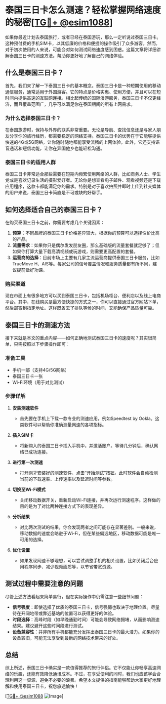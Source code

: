 # 泰国三日卡怎么测速？轻松掌握网络速度的秘密[[TG💪+ @esim1088](https://t.me/s/esim1088)]

如果你最近计划去泰国旅行，或者已经在泰国游玩，那么一定听说过泰国三日卡。这种预付费的手机SIM卡，以其低廉的价格和便捷的操作吸引了众多游客。然而，对于初次使用的人来说，可能会对如何测试网络速度感到困惑。这篇文章将详细讲解泰国三日卡的测速方法，帮助你更好地了解自己的网络体验。

## 什么是泰国三日卡？

首先，我们来了解一下泰国三日卡的基本概念。泰国三日卡是一种短期使用的移动通信服务，通常适用于外国游客。它的特点是价格实惠、使用方便，并且可以在短时间内提供高速的互联网连接。相比起传统的国际漫游服务，泰国三日卡不仅更经济，而且覆盖范围广，几乎可以满足你在泰国期间的所有上网需求。

### 为什么选择泰国三日卡？

在泰国旅游时，保持与外界的联系非常重要。无论是导航、查找信息还是与家人朋友分享你的旅行经历，都需要稳定的网络支持。泰国三日卡的优势在于它能够提供快速的4G或5G网络，让你随时随地都能享受流畅的上网体验。此外，它还支持语音通话和短信功能，让你在异国他乡也能轻松沟通。

### 泰国三日卡的适用人群

泰国三日卡非常适合那些需要在短期内频繁使用网络的人群，比如商务人士、学生党或是喜欢记录生活的摄影爱好者。无论你是想查看电子邮件、观看视频还是下载应用程序，这款卡都能满足你的需求。特别是对于喜欢拍照并即时上传到社交媒体的用户来说，泰国三日卡简直是不可或缺的好帮手。

## 如何选择适合自己的泰国三日卡？

在购买泰国三日卡之前，你需要考虑几个关键因素：

1. **预算**：不同品牌的泰国三日卡价格差异较大，根据你的预算可以选择性价比高的产品。
2. **流量需求**：如果你只是偶尔发发朋友圈，那么基础版的流量套餐就足够了；但如果你打算大量下载高清视频或玩游戏，则需要更高配置的套餐。
3. **运营商的选择**：目前市场上主要有几家主流运营商提供泰国三日卡服务，比如TrueMove H、AIS等。每家公司的信号覆盖情况和服务质量都有所不同，建议提前做好功课。

### 购买渠道

现在市面上有很多地方可以买到泰国三日卡，包括机场柜台、便利店以及线上电商平台。其中，在线购买是最方便快捷的方式之一，你可以直接通过官方网站下单，然后邮寄到指定地址。这样既省去了排队等候的时间，又能确保产品质量可靠。

## 泰国三日卡的测速方法

接下来就是本文的重点内容——如何正确地测试泰国三日卡的速度呢？其实很简单，只需按照以下步骤操作即可：

### 准备工具

- 手机一部（支持4G/5G网络）
- 泰国三日卡一张
- Wi-Fi环境（用于对比测试）

### 步骤详解

1. **安装测速软件**
   - 首先要在手机上下载一款专业的测速应用，例如Speedtest by Ookla。这类软件可以帮助你准确测量网速的各项指标。

2. **插入SIM卡**
   - 将新购入的泰国三日卡插入手机中，并激活账户。等待几分钟后，确认网络已成功连接。

3. **进行第一次测速**
   - 打开刚才安装好的测速软件，点击“开始测试”按钮。此时软件会自动检测当前的下载速率、上传速率以及延迟时间等参数。

4. **切换至Wi-Fi模式**
   - 关闭移动数据开关，重新启动Wi-Fi连接，并再次运行测速程序。这样做的目的是为了对比两种连接方式下的表现差异。

5. **分析结果**
   - 对比两次测试的结果，你会发现两者之间可能存在显著差别。一般来说，移动数据的速度会略逊于Wi-Fi，但在某些偏远地区，移动数据可能是唯一可用的选择。

6. **优化设置**
   - 如果发现网速不够理想，可以尝试调整手机的相关设置，比如关闭后台应用程序同步、减少视频画质等，以节省带宽资源。

## 测试过程中需要注意的问题

尽管上述方法看起来简单易行，但在实际操作中仍需注意一些细节问题：

- **信号强度**：即使选择了优质的泰国三日卡，信号强弱也取决于地理位置。尽量待在开阔地带或靠近基站的位置可以获得更好的体验。
- **时段选择**：高峰时段（如早晚通勤时间）可能会导致网络拥堵，从而影响测速结果。建议避开这些时间段进行测试。
- **设备兼容性**：并非所有手机都能充分发挥出泰国三日卡的最大潜力。如果你的设备较旧，可能无法享受到最新的网络技术带来的好处。

## 总结

综上所述，泰国三日卡确实是一款值得推荐的旅行伴侣。它不仅能让你畅享高速网络的乐趣，还能有效降低通讯成本。不过，在享受便利的同时，我们也应该学会合理利用这一资源，避免不必要的浪费。希望本文提供的指南能够帮助大家更好地理解和使用泰国三日卡，祝您旅途愉快！

[[TG💪+ @esim1088](https://t.me/s/esim1088) ![Image](https://i.postimg.cc/4NQfJmqS/Snipaste-2025-05-13-00-14-12.png)]